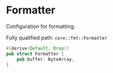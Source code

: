 # Formatter

Configuration for formatting.

Fully qualified path: `core::fmt::Formatter`

```rust
#[derive(Default, Drop)]
pub struct Formatter {
    pub buffer: ByteArray,
}
```

